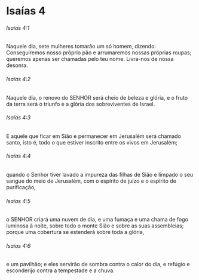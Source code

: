 # Isaías 4

###### Isaías 4:1

Naquele dia, sete mulheres tomarão um só homem, dizendo: Conseguiremos nosso próprio pão e arrumaremos nossas próprias roupas; queremos apenas ser chamadas pelo teu nome. Livra-nos de nossa desonra.

###### Isaías 4:2

Naquele dia, o renovo do SENHOR será cheio de beleza e glória, e o fruto da terra será o triunfo e a glória dos sobreviventes de Israel.

###### Isaías 4:3

E aquele que ficar em Sião e permanecer em Jerusalém será chamado santo, isto é, todo o que estiver inscrito entre os vivos em Jerusalém;

###### Isaías 4:4

quando o Senhor tiver lavado a impureza das filhas de Sião e limpado o seu sangue do meio de Jerusalém, com o espírito de juízo e o espírito de purificação,

###### Isaías 4:5

o SENHOR criará uma nuvem de dia, e uma fumaça e uma chama de fogo luminosa à noite, sobre todo o monte Sião e sobre as suas assembleias; porque uma cobertura se estenderá sobre toda a glória,

###### Isaías 4:6

e um pavilhão; e eles servirão de sombra contra o calor do dia, e refúgio e esconderijo contra a tempestade e a chuva.


